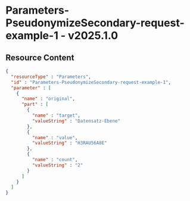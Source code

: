 # Parameters-PseudonymizeSecondary-request-example-1 - v2025.1.0



## Resource Content

```json
{
  "resourceType" : "Parameters",
  "id" : "Parameters-PseudonymizeSecondary-request-example-1",
  "parameter" : [
    {
      "name" : "original",
      "part" : [
        {
          "name" : "target",
          "valueString" : "Datensatz-Ebene"
        },
        {
          "name" : "value",
          "valueString" : "H3RAU56A8E"
        },
        {
          "name" : "count",
          "valueString" : "2"
        }
      ]
    }
  ]
}

```
